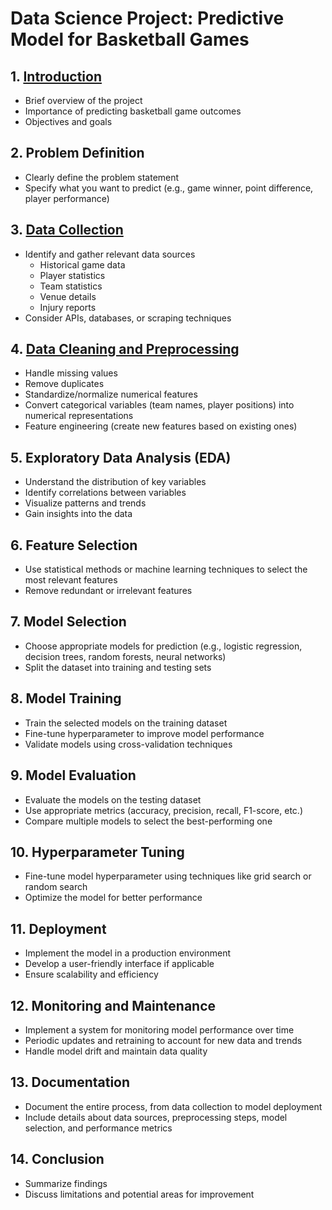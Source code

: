 # Data Science Project: Predictive Model for Basketball Games

## 1. [Introduction](./README.md)
   - Brief overview of the project
   - Importance of predicting basketball game outcomes
   - Objectives and goals

## 2. Problem Definition
   - Clearly define the problem statement
   - Specify what you want to predict (e.g., game winner, point difference, player performance)

## 3. [Data Collection](./1_Data_Collection/webscraping_notebook.ipynb)
   - Identify and gather relevant data sources
     - Historical game data
     - Player statistics
     - Team statistics
     - Venue details
     - Injury reports
   - Consider APIs, databases, or scraping techniques

## 4. [Data Cleaning and Preprocessing](./2_Data_Preprocessing/Data_Pre_Processing.ipynb)
   - Handle missing values
   - Remove duplicates
   - Standardize/normalize numerical features
   - Convert categorical variables (team names, player positions) into numerical representations
   - Feature engineering (create new features based on existing ones)

## 5. Exploratory Data Analysis (EDA)
   - Understand the distribution of key variables
   - Identify correlations between variables
   - Visualize patterns and trends
   - Gain insights into the data

## 6. Feature Selection
   - Use statistical methods or machine learning techniques to select the most relevant features
   - Remove redundant or irrelevant features

## 7. Model Selection
   - Choose appropriate models for prediction (e.g., logistic regression, decision trees, random forests, neural networks)
   - Split the dataset into training and testing sets

## 8. Model Training
   - Train the selected models on the training dataset
   - Fine-tune hyperparameter to improve model performance
   - Validate models using cross-validation techniques

## 9. Model Evaluation
   - Evaluate the models on the testing dataset
   - Use appropriate metrics (accuracy, precision, recall, F1-score, etc.)
   - Compare multiple models to select the best-performing one

## 10. Hyperparameter Tuning
   - Fine-tune model hyperparameter using techniques like grid search or random search
   - Optimize the model for better performance

## 11. Deployment
   - Implement the model in a production environment
   - Develop a user-friendly interface if applicable
   - Ensure scalability and efficiency

## 12. Monitoring and Maintenance
   - Implement a system for monitoring model performance over time
   - Periodic updates and retraining to account for new data and trends
   - Handle model drift and maintain data quality

## 13. Documentation
   - Document the entire process, from data collection to model deployment
   - Include details about data sources, preprocessing steps, model selection, and performance metrics

## 14. Conclusion
   - Summarize findings
   - Discuss limitations and potential areas for improvement
